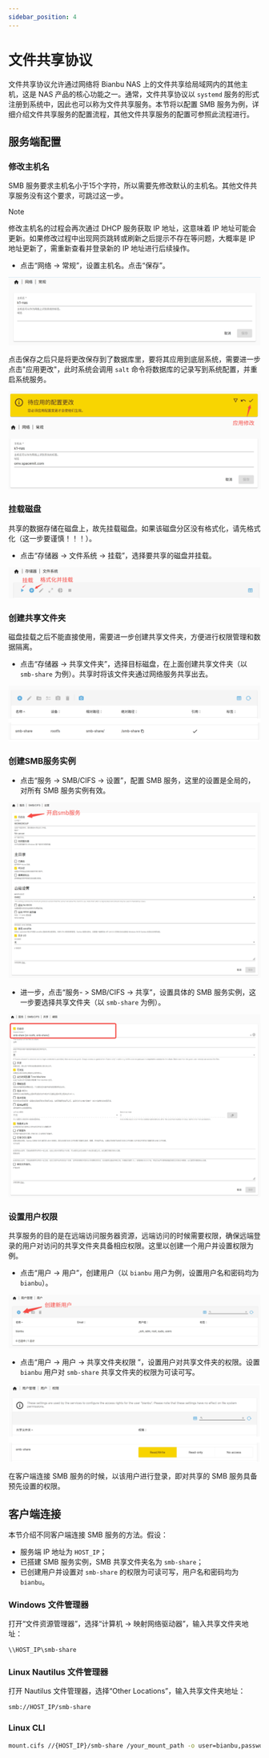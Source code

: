 ```yaml
---
sidebar_position: 4
---
```


# 文件共享协议

文件共享协议允许通过网络将 Bianbu NAS 上的文件共享给局域网内的其他主机，这是 NAS 产品的核心功能之一。通常，文件共享协议以 `systemd` 服务的形式注册到系统中，因此也可以称为文件共享服务。本节将以配置 SMB 服务为例，详细介绍文件共享服务的配置流程，其他文件共享服务的配置可参照此流程进行。

## 服务端配置

### 修改主机名

SMB 服务要求主机名小于15个字符，所以需要先修改默认的主机名。其他文件共享服务没有这个要求，可跳过这一步。

> [!NOTE]
>
> 修改主机名的过程会再次通过 DHCP 服务获取 IP 地址，这意味着 IP 地址可能会更新。如果修改过程中出现网页跳转或刷新之后提示不存在等问题，大概率是 IP 地址更新了，需重新查看并登录新的 IP 地址进行后续操作。

- 点击“网络 -> 常规”，设置主机名。点击“保存”。

![smb1](static/smb1.png)

点击保存之后只是将更改保存到了数据库里，要将其应用到底层系统，需要进一步点击"应用更改"，此时系统会调用 `salt` 命令将数据库的记录写到系统配置，并重启系统服务。

![smb2](static/smb2.png)

### 挂载磁盘

共享的数据存储在磁盘上，故先挂载磁盘。如果该磁盘分区没有格式化，请先格式化（这一步要谨慎！！！）。

- 点击“存储器 -> 文件系统 -> 挂载”，选择要共享的磁盘并挂载。

![smb3](static/smb3.png)

### 创建共享文件夹

磁盘挂载之后不能直接使用，需要进一步创建共享文件夹，方便进行权限管理和数据隔离。

- 点击“存储器 -> 共享文件夹”，选择目标磁盘，在上面创建共享文件夹（以 `smb-share` 为例）。共享时将该文件夹通过网络服务共享出去。

![smb4](static/smb4.png)

### 创建SMB服务实例

- 点击“服务 -> SMB/CIFS -> 设置”，配置 SMB 服务，这里的设置是全局的，对所有 SMB 服务实例有效。

![smb5](static/smb5.png)

- 进一步，点击“服务- > SMB/CIFS -> 共享”，设置具体的 SMB 服务实例，这一步要选择共享文件夹（以 `smb-share` 为例）。

![smb6](static/smb6.png)

### 设置用户权限

共享服务的目的是在远端访问服务器资源，远端访问的时候需要权限，确保远端登录的用户对访问的共享文件夹具备相应权限。这里以创建一个用户并设置权限为例。

- 点击“用户 -> 用户”，创建用户（以 `bianbu` 用户为例，设置用户名和密码均为 `bianbu`）。

![smb7](static/smb7.png)

- 点击“用户 -> 用户 -> 共享文件夹权限 ”，设置用户对共享文件夹的权限。设置 `bianbu` 用户对 `smb-share` 共享文件夹的权限为可读可写。

![smb8](static/smb8.png)

在客户端连接 SMB 服务的时候，以该用户进行登录，即对共享的 SMB 服务具备预先设置的权限。

## 客户端连接

本节介绍不同客户端连接 SMB 服务的方法。假设：

- 服务端 IP 地址为 `HOST_IP`；
- 已搭建 SMB 服务实例，SMB 共享文件夹名为 `smb-share`；
- 已创建用户并设置对 `smb-share` 的权限为可读可写，用户名和密码均为 `bianbu`。

### Windows 文件管理器

打开“文件资源管理器”，选择“计算机 -> 映射网络驱动器”，输入共享文件夹地址：

```Bash
\\HOST_IP\smb-share
```

### Linux Nautilus 文件管理器

打开 Nautilus 文件管理器，选择“Other Locations”，输入共享文件夹地址：

```Bash
smb://HOST_IP/smb-share
```

### Linux CLI

```Bash
mount.cifs //{HOST_IP}/smb-share /your_mount_path -o user=bianbu,password=bianbu
```
